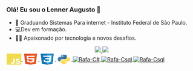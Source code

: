 ### Olá! Eu sou o Lenner Augusto 👋

- 📘 Graduando Sistemas Para internet - Instituto Federal de São Paulo.
- 💻Dev em formação.
- 👨‍💻 Apaixonado por tecnologia e novos desafios.

<div align="center">
  <a href="https://github.com/LennerAugusto">
  <img height="180em" src="https://github-readme-stats.vercel.app/api?username=LennerAugusto&show_icons=true&theme=github_dark&include_all_commits=true&count_private=true"/>
  <img height="180em" src="https://github-readme-stats.vercel.app/api/top-langs/?username=LennerAugusto&layout=compact&langs_count=7&theme=github_dark"/>
</div>
  
  <div style="display: inline_block">
      <img align="center" alt="Rafa-Js" height="30" width="40" src="https://raw.githubusercontent.com/devicons/devicon/master/icons/javascript/javascript-plain.svg">
      <img align="center" alt="Rafa-HTML" height="30" width="40" src="https://raw.githubusercontent.com/devicons/devicon/master/icons/html5/html5-original.svg">
      <img align="center" alt="Rafa-CSS" height="30" width="40" src="https://raw.githubusercontent.com/devicons/devicon/master/icons/css3/css3-original.svg">
      <img align="center" alt="Rafa-Python" height="30" width="40" src="https://raw.githubusercontent.com/devicons/devicon/master/icons/python/python-original.svg">
      <img  align="center" alt="Rafa-C#" height="30" width="40"  src="https://cdn.jsdelivr.net/gh/devicons/devicon/icons/csharp/csharp-original.svg" />
      <img align="center" alt="Rafa-Csql" height="40" width="50" src="https://cdn.jsdelivr.net/gh/devicons/devicon/icons/oracle/oracle-original.svg" />
      <img align="center" alt="Rafa-Csql" height="40" width="50" src="https://cdn.jsdelivr.net/gh/devicons/devicon/icons/php/php-original.svg" />
    
 </div>
  

